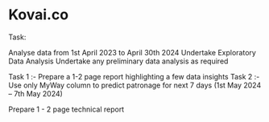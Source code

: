 # Kovai.co
Task:

Analyse data from 1st April 2023 to April 30th 2024
Undertake Exploratory Data Analysis
Undertake any preliminary data analysis as required

Task 1 :-
      Prepare a 1-2 page report highlighting a few data insights
Task 2 :-
      Use only MyWay column to predict patronage for next 7 days (1st May 2024 – 7th May 2024)

Prepare 1 - 2 page technical report
